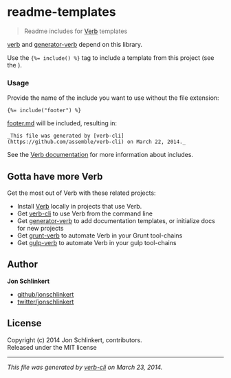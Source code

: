 # readme-templates

> Readme includes for [Verb](https://github.com/assemble/verb) templates

[verb](https://github.com/assemble/verb) and [generator-verb](https://github.com/assemble/generator-verb) depend on this library.

Use the `{%= include() %}` tag to include a template from this project (see the ).

### Usage

Provide the name of the include you want to use without the file extension:

```
{%= include("footer") %}
```

[footer.md](./templates/footer.md) will be included, resulting in:

```
_This file was generated by [verb-cli](https://github.com/assemble/verb-cli) on March 22, 2014._
```

See the [Verb documentation](https://github.com/assemble/verb) for more information about includes.

## Gotta have more Verb
Get the most out of Verb with these related projects:

* Install [Verb](https://github.com/assemble/verb) locally in projects that use Verb.
* Get [verb-cli](https://github.com/assemble/verb-cli) to use Verb from the command line
* Get [generator-verb](https://github.com/assemble/generator-verb) to add documentation templates, or initialize docs for new projects
* Get [grunt-verb](https://github.com/assemble/grunt-verb) to automate Verb in your Grunt tool-chains
* Get [gulp-verb](https://github.com/assemble/gulp-verb) to automate Verb in your gulp tool-chains

## Author

**Jon Schlinkert**

+ [github/jonschlinkert](https://github.com/jonschlinkert)
+ [twitter/jonschlinkert](http://twitter.com/jonschlinkert)

## License
Copyright (c) 2014 Jon Schlinkert, contributors.  
Released under the MIT license

***

_This file was generated by [verb-cli](https://github.com/assemble/verb-cli) on March 23, 2014._